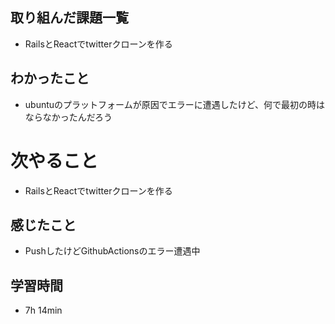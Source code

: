 ## 取り組んだ課題一覧
- RailsとReactでtwitterクローンを作る
## わかったこと
- ubuntuのプラットフォームが原因でエラーに遭遇したけど、何で最初の時はならなかったんだろう
# 次やること
- RailsとReactでtwitterクローンを作る
## 感じたこと
- PushしたけどGithubActionsのエラー遭遇中
## 学習時間
- 7h 14min